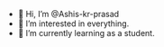 - 👋 Hi, I’m @Ashis-kr-prasad
- 👀 I’m interested in everything.
- 🌱 I’m currently learning as a student.

<!---
Ashis-kr-prasad/Ashis-kr-prasad is a ✨ special ✨ repository because its `README.md` (this file) appears on your GitHub profile.
You can click the Preview link to take a look at your changes.
--->
